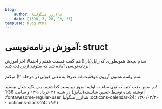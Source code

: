 ```yaml
---
blog:
    author: شااززز منگولیا
    date: [1390, 3, 20, 19, 31]
template: blog.html
---
```

# آموزش برنامه‌نویسی: struct

<div class="cnt">
<div>سلام بچه‌ها همونطوری که زابل(یان!) هم گفت قسمت هفتم و احتمالا آخر آموزش برنامه‌نویسی آماده شد که میتونید ازدریافت کنید!<br/><br/>منم واسه همتون آرزوی موفقیت (نه صرفا به معنی قبولی در مرحله ۲!) میکنم.<br/><br/>در ضمن دقت کنید که توی ساعات اولیه امروز دو پست گذاشتیم، پس نگید فعال نیستید!</div>
<div class="postDesc">نوشته شده توسط حسین شایسته(سابق) در شنبه ۲۱ خرداد۱۳۹۰ و ساعت 1:38 
	 |</div>
</div>

<div class="blog-info" markdown>
<span class="blog-author">
:fontawesome-regular-user: شااززز منگولیا
</span>
<span class="blog-date">
:octicons-calendar-24: ۱۳۹۰/۰۳/۲۰ · :octicons-clock-24: ۱۹:۳۱
</span>
</div>

